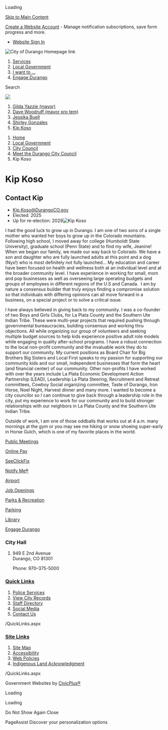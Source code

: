 Loading

[Skip to Main Content](https://www.durangogov.org/1817/Kip-Koso/)

[Create a Website Account](https://www.durangogov.org/MyAccount/ProfileCreate) - Manage notification subscriptions, save form progress and more.   

- [Website Sign In](https://www.durangogov.org/MyAccount)

![City of Durango Homepage link](https://www.durangogov.org/ImageRepository/Document?documentID=27383)

1. [Services](https://www.durangogov.org/269/Services)
2. [Local Government](https://www.durangogov.org/27/Local-Government)
3. [I want to ...](https://www.durangogov.org/31/I-want-to)
4. [Engage Durango](https://www.durangogov.org/1616/Engage-Durango)

Search

![](https://www.durangogov.org/ImageRepository/Document?documentID=27382)

1. [Gilda Yazzie (mayor)](https://www.durangogov.org/1703/Gilda-Yazzie-mayor)
2. [Dave Woodruff (mayor pro tem)](https://www.durangogov.org/1702/Dave-Woodruff-mayor-pro-tem)
3. [Jessika Buell](https://www.durangogov.org/1407/Jessika-Buell)
4. [Shirley Gonzales](https://www.durangogov.org/1816/Shirley-Gonzales)
5. [Kip Koso](https://www.durangogov.org/1817/Kip-Koso)

<!--THE END-->

1. [Home](https://www.durangogov.org)
2. [Local Government](https://www.durangogov.org/27/Local-Government)
3. [City Council](https://www.durangogov.org/169/City-Council)
4. [Meet the Durango City Council](https://www.durangogov.org/1463/Meet-the-Durango-City-Council)
5. Kip Koso

# Kip Koso

## Contact Kip

- [Kip.Koso@DurangoCO.gov](mailto:Kip.Koso@DurangoCO.gov)
- Elected: 2025
- Up for re-election: 2029![Kip Koso](https://www.durangogov.org/ImageRepository/Document?documentId=35226)

I had the good luck to grow up in Durango. I am one of two sons of a single mother who wanted her boys to grow up in the Colorado mountains. Following high school, I moved away for college (Humboldt State University), graduate school (Penn State) and to find my wife, Jeanine! When we began our family, we made our way back to Colorado. We have a son and daughter who are fully launched adults at this point and a dog (Nyx!) who is most definitely not fully launched… My education and career have been focused on health and wellness both at an individual level and at the broader community level. I have experience in working for small, mom and pop businesses as well as overseeing large operating budgets and groups of employees in different regions of the U.S and Canada.  I am by nature a consensus builder that truly enjoys finding a compromise solution so that individuals with differing opinions can all move forward in a business, on a special project or to solve a critical issue.  

I have always believed in giving back to my community. I was a co-founder of two Boys and Girls Clubs, for La Plata County and the Southern Ute Indian Tribe. These were multi-year projects that required pushing through governmental bureaucracies, building consensus and working thru objections. All while organizing our group of volunteers and seeking multiple budget sources to help kids experience positive adult role models while engaging in quality after-school programs. I have a robust connection to the local non-profit community and the invaluable work they do to support our community. My current positions as Board Chair for Big Brothers Big Sisters and Local First speaks to my passion for supporting our community kids and our small, independent businesses that form the heart (and financial center) of our community. Other non-profits I have worked with over the years include La Plata Economic Development Action Partnership (LEAD), Leadership La Plata Steering, Recruitment and Retreat committees, Cowboy Social organizing committee, Taste of Durango, Iron Horse, Noel Night, Harvest dinner and many more. I wanted to become a city councilor so I can continue to give back through a leadership role in the city, put my experience to work for our community and to build stronger relationships with our neighbors in La Plata County and the Southern Ute Indian Tribe.

Outside of work, I am one of those oddballs that works out at 4 a.m. many mornings at the gym or you may see me hiking or snow shoeing super-early in Horse Gulch, which is one of my favorite places in the world.

[Public Meetings](https://www.durangoco.gov/146/35378/Agendas-Minutes)

[Online Pay](https://www.durangogov.org/1088/Online-Payments)

[SeeClickFix](https://www.durangogov.org/1668/SeeClickFix)

[Notify Me®](https://www.durangogov.org/list.aspx)

[Airport](https://www.durangogov.org/1450/Airport)

[Job Openings](https://www.governmentjobs.com/careers/durangoco)

[Parks &amp; Recreation](https://www.durangogov.org/1449/Parks-Recreation)

[Parking](https://www.durangogov.org/332/Parking)

[Library](https://www.durangogov.org/1451/Library)

[Engage Durango](https://www.durangogov.org/1616/Connect-Engage-Durango)

### City Hall

1. 949 E 2nd Avenue  
   Durango, CO 81301
   
   Phone: 970–375-5000

### [Quick Links](https://www.durangogov.org/QuickLinks.aspx?CID=79)

1. [Police Services](https://www.durangogov.org/police)
2. [View City Records](https://durangogov.hylandcloud.com/221publicaccessserver)
3. [Staff Directory](https://www.durangogov.org/directory.aspx)
4. [Social Media](https://www.durangogov.org/79/Social-Media)
5. [Contact Us](https://www.durangogov.org/1677/Contact-Us)

/QuickLinks.aspx

### [Site Links](https://www.durangogov.org/QuickLinks.aspx?CID=81)

1. [Site Map](https://www.durangogov.org/sitemap)
2. [Accessibility](https://www.durangogov.org/1789/Digital-Accessibility-Statement)
3. [Web Policies](https://www.durangogov.org/682/Web-Policies)
4. [Indigenous Land Acknowledgment](https://www.durangogov.org/1797/Indigenous-Land-Acknowledgment)

/QuickLinks.aspx

Government Websites by [CivicPlus®](https://connect.civicplus.com/referral)

Loading

Loading

Do Not Show Again Close

PageAssist Discover your personalization options